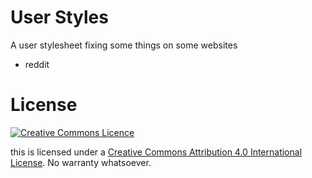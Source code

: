 # User Styles

A user stylesheet fixing some things on some websites

* reddit

# License

[![Creative Commons Licence](https://i.creativecommons.org/l/by/4.0/88x31.png)](http://creativecommons.org/licenses/by/4.0/)

this is licensed under a [Creative Commons Attribution 4.0 International License](http://creativecommons.org/licenses/by/4.0/). No warranty whatsoever.